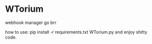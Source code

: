 # WTorium
webhook manager go brr


how to use:
pip install -r requirements.txt
WTorium.py
and enjoy shitty code.
